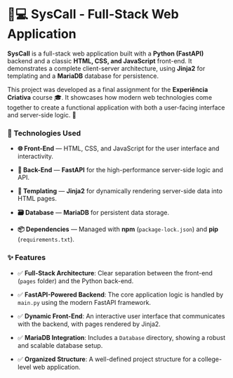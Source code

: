 # 🐍💻 SysCall - Full-Stack Web Application

**SysCall** is a full-stack web application built with a **Python (FastAPI)** backend and a classic **HTML, CSS, and JavaScript** front-end. It demonstrates a complete client-server architecture, using **Jinja2** for templating and a **MariaDB** database for persistence.

This project was developed as a final assignment for the **Experiência Criativa** course 🎓. It showcases how modern web technologies come together to create a functional application with both a user-facing interface and server-side logic. 🚀

### 🚀 Technologies Used

* **🌐 Front-End** — HTML, CSS, and JavaScript for the user interface and interactivity.

* **🐍 Back-End** — **FastAPI** for the high-performance server-side logic and API.

* **📄 Templating** — **Jinja2** for dynamically rendering server-side data into HTML pages.

* **🗃️ Database** — **MariaDB** for persistent data storage.

* **📦 Dependencies** — Managed with **npm** (`package-lock.json`) and **pip** (`requirements.txt`).

### ✨ Features

* ✅ **Full-Stack Architecture**: Clear separation between the front-end (`pages` folder) and the Python back-end.

* ✅ **FastAPI-Powered Backend**: The core application logic is handled by `main.py` using the modern FastAPI framework.

* ✅ **Dynamic Front-End**: An interactive user interface that communicates with the backend, with pages rendered by Jinja2.

* ✅ **MariaDB Integration**: Includes a `Database` directory, showing a robust and scalable database setup.

* ✅ **Organized Structure**: A well-defined project structure for a college-level web application.
